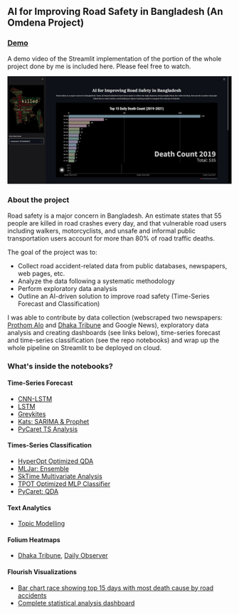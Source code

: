 ## AI for Improving Road Safety in Bangladesh (An Omdena Project)

### [Demo](https://youtu.be/AAYv1Abv7gk)

A demo video of the Streamlit implementation of the portion of the whole project done by me is included here. Please feel free to watch. 

[![Watch Demo Here](https://github.com/SumaiaParveen/Omdena-AI-for-Road-Safety-In-Bangladesh/blob/main/steamlit.JPG)](https://youtu.be/AAYv1Abv7gk)

### About the project

Road safety is a major concern in Bangladesh. An estimate states that 55 people are killed in road crashes every day, and that vulnerable road users including walkers, motorcyclists, and unsafe and informal public transportation users account for more than 80% of road traffic deaths. 

The goal of the project was to:

- Collect road accident-related data from public databases, newspapers, web pages, etc.
- Analyze the data following a systematic methodology
- Perform exploratory data analysis
- Outline an AI-driven solution to improve road safety (Time-Series Forecast and Classification)

I was able to contribute by data collection (webscraped two newspapers: [Prothom Alo](https://en.prothomalo.com/) and [Dhaka Tribune](https://www.dhakatribune.com/) and Google News), exploratory data analysis and creating dashboards (see links below), time-series forecast and time-series classification (see the repo notebooks) and wrap up the whole pipeline on Streamlit to be deployed on cloud. 

### What's inside the notebooks?

#### Time-Series Forecast

- [CNN-LSTM](https://github.com/SumaiaParveen/Omdena-AI-for-Road-Safety-In-Bangladesh/blob/main/Time%20Series%20Forecast/Cnn-LSTM%20for%20TS%20Forecast.ipynb)
- [LSTM](https://github.com/SumaiaParveen/Omdena-AI-for-Road-Safety-In-Bangladesh/blob/main/Time%20Series%20Forecast/LSTM%20for%20TS%20Forecast.ipynb)
- [Greykites](https://nbviewer.jupyter.org/github/SumaiaParveen/Omdena-AI-for-Road-Safety-In-Bangladesh/blob/main/Time%20Series%20Forecast/Greykites%20for%20TS%20Forecast.ipynb)
- [Kats: SARIMA & Prophet](https://github.com/SumaiaParveen/Omdena-AI-for-Road-Safety-In-Bangladesh/blob/main/Time%20Series%20Forecast/Kats-SARIMA%20%26%20Prophet.ipynb)
- [PyCaret TS Analysis](https://github.com/SumaiaParveen/Omdena-AI-for-Road-Safety-In-Bangladesh/blob/main/Time%20Series%20Forecast/PyCaret%20TS.ipynb)

#### Times-Series Classification

- [HyperOpt Optimized QDA](https://github.com/SumaiaParveen/Omdena-AI-for-Road-Safety-In-Bangladesh/blob/main/Time%20Series%20Classification/HypertOpt%20QDA.ipynb)
- [MLJar: Ensemble](https://github.com/SumaiaParveen/Omdena-AI-for-Road-Safety-In-Bangladesh/blob/main/Time%20Series%20Classification/MLJar%20Ensemble.ipynb)
- [SkTime Multivariate Analysis](https://github.com/SumaiaParveen/Omdena-AI-for-Road-Safety-In-Bangladesh/blob/main/Time%20Series%20Classification/SkTime%20Multivariate%20Analysis.ipynb)
- [TPOT Optimized MLP Classifier](https://github.com/SumaiaParveen/Omdena-AI-for-Road-Safety-In-Bangladesh/blob/main/Time%20Series%20Classification/TPOT%20MLP%20Classifier.ipynb)
- [PyCaret: QDA](https://github.com/SumaiaParveen/Omdena-AI-for-Road-Safety-In-Bangladesh/blob/main/Time%20Series%20Classification/PyCaret%20QDA.ipynb)

#### Text Analytics

- [Topic Modelling](https://nbviewer.jupyter.org/github/SumaiaParveen/Omdena-AI-for-Road-Safety-In-Bangladesh/blob/main/Topic%20Modelling%20Accident%20News.ipynb)

#### Folium Heatmaps

- [Dhaka Tribune](https://nbviewer.jupyter.org/github/SumaiaParveen/Omdena-AI-for-Road-Safety-In-Bangladesh/blob/main/Folium%20Heatmap%20with%20Time/omdena-dhaka-tribune-map.ipynb), [Daily Observer](https://nbviewer.jupyter.org/github/SumaiaParveen/Omdena-AI-for-Road-Safety-In-Bangladesh/blob/main/Folium%20Heatmap%20with%20Time/omdena-daily-observer-map.ipynb)

#### Flourish Visualizations

- [Bar chart race showing top 15 days with most death cause by road accidents](https://public.flourish.studio/visualisation/6687631/)
- [Complete statistical analysis dashboard](https://public.flourish.studio/story/941600/)







